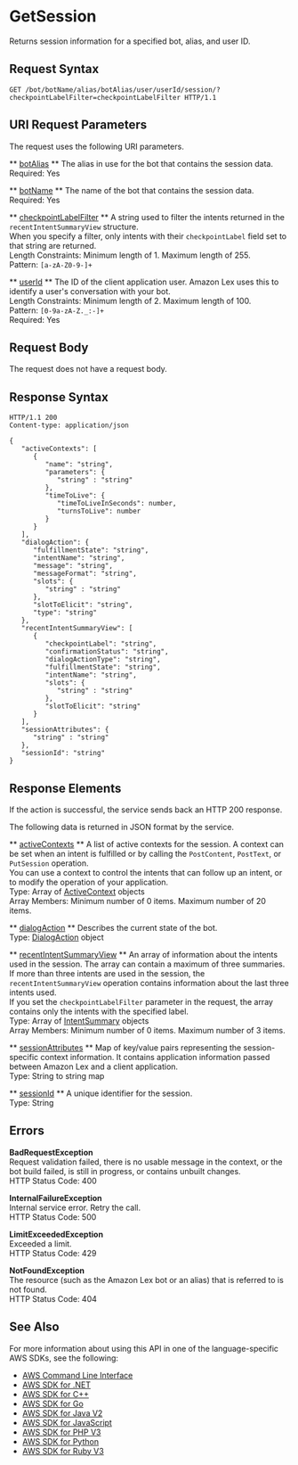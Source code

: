 # GetSession<a name="API_runtime_GetSession"></a>

Returns session information for a specified bot, alias, and user ID\.

## Request Syntax<a name="API_runtime_GetSession_RequestSyntax"></a>

```
GET /bot/botName/alias/botAlias/user/userId/session/?checkpointLabelFilter=checkpointLabelFilter HTTP/1.1
```

## URI Request Parameters<a name="API_runtime_GetSession_RequestParameters"></a>

The request uses the following URI parameters\.

 ** [botAlias](#API_runtime_GetSession_RequestSyntax) **   <a name="lex-runtime_GetSession-request-botAlias"></a>
The alias in use for the bot that contains the session data\.  
Required: Yes

 ** [botName](#API_runtime_GetSession_RequestSyntax) **   <a name="lex-runtime_GetSession-request-botName"></a>
The name of the bot that contains the session data\.  
Required: Yes

 ** [checkpointLabelFilter](#API_runtime_GetSession_RequestSyntax) **   <a name="lex-runtime_GetSession-request-checkpointLabelFilter"></a>
A string used to filter the intents returned in the `recentIntentSummaryView` structure\.   
When you specify a filter, only intents with their `checkpointLabel` field set to that string are returned\.  
Length Constraints: Minimum length of 1\. Maximum length of 255\.  
Pattern: `[a-zA-Z0-9-]+` 

 ** [userId](#API_runtime_GetSession_RequestSyntax) **   <a name="lex-runtime_GetSession-request-userId"></a>
The ID of the client application user\. Amazon Lex uses this to identify a user's conversation with your bot\.   
Length Constraints: Minimum length of 2\. Maximum length of 100\.  
Pattern: `[0-9a-zA-Z._:-]+`   
Required: Yes

## Request Body<a name="API_runtime_GetSession_RequestBody"></a>

The request does not have a request body\.

## Response Syntax<a name="API_runtime_GetSession_ResponseSyntax"></a>

```
HTTP/1.1 200
Content-type: application/json

{
   "activeContexts": [ 
      { 
         "name": "string",
         "parameters": { 
            "string" : "string" 
         },
         "timeToLive": { 
            "timeToLiveInSeconds": number,
            "turnsToLive": number
         }
      }
   ],
   "dialogAction": { 
      "fulfillmentState": "string",
      "intentName": "string",
      "message": "string",
      "messageFormat": "string",
      "slots": { 
         "string" : "string" 
      },
      "slotToElicit": "string",
      "type": "string"
   },
   "recentIntentSummaryView": [ 
      { 
         "checkpointLabel": "string",
         "confirmationStatus": "string",
         "dialogActionType": "string",
         "fulfillmentState": "string",
         "intentName": "string",
         "slots": { 
            "string" : "string" 
         },
         "slotToElicit": "string"
      }
   ],
   "sessionAttributes": { 
      "string" : "string" 
   },
   "sessionId": "string"
}
```

## Response Elements<a name="API_runtime_GetSession_ResponseElements"></a>

If the action is successful, the service sends back an HTTP 200 response\.

The following data is returned in JSON format by the service\.

 ** [activeContexts](#API_runtime_GetSession_ResponseSyntax) **   <a name="lex-runtime_GetSession-response-activeContexts"></a>
A list of active contexts for the session\. A context can be set when an intent is fulfilled or by calling the `PostContent`, `PostText`, or `PutSession` operation\.  
You can use a context to control the intents that can follow up an intent, or to modify the operation of your application\.  
Type: Array of [ActiveContext](API_runtime_ActiveContext.md) objects  
Array Members: Minimum number of 0 items\. Maximum number of 20 items\.

 ** [dialogAction](#API_runtime_GetSession_ResponseSyntax) **   <a name="lex-runtime_GetSession-response-dialogAction"></a>
Describes the current state of the bot\.  
Type: [DialogAction](API_runtime_DialogAction.md) object

 ** [recentIntentSummaryView](#API_runtime_GetSession_ResponseSyntax) **   <a name="lex-runtime_GetSession-response-recentIntentSummaryView"></a>
An array of information about the intents used in the session\. The array can contain a maximum of three summaries\. If more than three intents are used in the session, the `recentIntentSummaryView` operation contains information about the last three intents used\.  
If you set the `checkpointLabelFilter` parameter in the request, the array contains only the intents with the specified label\.  
Type: Array of [IntentSummary](API_runtime_IntentSummary.md) objects  
Array Members: Minimum number of 0 items\. Maximum number of 3 items\.

 ** [sessionAttributes](#API_runtime_GetSession_ResponseSyntax) **   <a name="lex-runtime_GetSession-response-sessionAttributes"></a>
Map of key/value pairs representing the session\-specific context information\. It contains application information passed between Amazon Lex and a client application\.  
Type: String to string map

 ** [sessionId](#API_runtime_GetSession_ResponseSyntax) **   <a name="lex-runtime_GetSession-response-sessionId"></a>
A unique identifier for the session\.  
Type: String

## Errors<a name="API_runtime_GetSession_Errors"></a>

 **BadRequestException**   
 Request validation failed, there is no usable message in the context, or the bot build failed, is still in progress, or contains unbuilt changes\.   
HTTP Status Code: 400

 **InternalFailureException**   
Internal service error\. Retry the call\.  
HTTP Status Code: 500

 **LimitExceededException**   
Exceeded a limit\.  
HTTP Status Code: 429

 **NotFoundException**   
The resource \(such as the Amazon Lex bot or an alias\) that is referred to is not found\.  
HTTP Status Code: 404

## See Also<a name="API_runtime_GetSession_SeeAlso"></a>

For more information about using this API in one of the language\-specific AWS SDKs, see the following:
+  [AWS Command Line Interface](https://docs.aws.amazon.com/goto/aws-cli/runtime.lex-2016-11-28/GetSession) 
+  [AWS SDK for \.NET](https://docs.aws.amazon.com/goto/DotNetSDKV3/runtime.lex-2016-11-28/GetSession) 
+  [AWS SDK for C\+\+](https://docs.aws.amazon.com/goto/SdkForCpp/runtime.lex-2016-11-28/GetSession) 
+  [AWS SDK for Go](https://docs.aws.amazon.com/goto/SdkForGoV1/runtime.lex-2016-11-28/GetSession) 
+  [AWS SDK for Java V2](https://docs.aws.amazon.com/goto/SdkForJavaV2/runtime.lex-2016-11-28/GetSession) 
+  [AWS SDK for JavaScript](https://docs.aws.amazon.com/goto/AWSJavaScriptSDK/runtime.lex-2016-11-28/GetSession) 
+  [AWS SDK for PHP V3](https://docs.aws.amazon.com/goto/SdkForPHPV3/runtime.lex-2016-11-28/GetSession) 
+  [AWS SDK for Python](https://docs.aws.amazon.com/goto/boto3/runtime.lex-2016-11-28/GetSession) 
+  [AWS SDK for Ruby V3](https://docs.aws.amazon.com/goto/SdkForRubyV3/runtime.lex-2016-11-28/GetSession) 